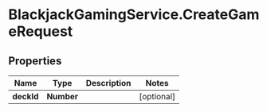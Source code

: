 # BlackjackGamingService.CreateGameRequest

## Properties

Name | Type | Description | Notes
------------ | ------------- | ------------- | -------------
**deckId** | **Number** |  | [optional] 


